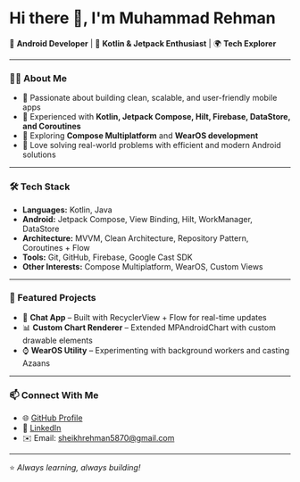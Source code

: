 # Hi there 👋, I'm Muhammad Rehman

🚀 **Android Developer** | 📱 **Kotlin & Jetpack Enthusiast** | 🌍 **Tech Explorer**

---

### 👨‍💻 About Me
- 🔹 Passionate about building clean, scalable, and user-friendly mobile apps  
- 🔹 Experienced with **Kotlin, Jetpack Compose, Hilt, Firebase, DataStore, and Coroutines**  
- 🔹 Exploring **Compose Multiplatform** and **WearOS development**  
- 🔹 Love solving real-world problems with efficient and modern Android solutions  

---

### 🛠️ Tech Stack
- **Languages:** Kotlin, Java  
- **Android:** Jetpack Compose, View Binding, Hilt, WorkManager, DataStore  
- **Architecture:** MVVM, Clean Architecture, Repository Pattern, Coroutines + Flow  
- **Tools:** Git, GitHub, Firebase, Google Cast SDK  
- **Other Interests:** Compose Multiplatform, WearOS, Custom Views  

---

### 📌 Featured Projects
- 📱 **Chat App** – Built with RecyclerView + Flow for real-time updates  
- 📊 **Custom Chart Renderer** – Extended MPAndroidChart with custom drawable elements  
- ⌚ **WearOS Utility** – Experimenting with background workers and casting Azaans  

---

### 📫 Connect With Me
- 🌐 [GitHub Profile](https://github.com/sheikh58)  
- 💼 [LinkedIn](https://linkedin.com/in/muhammad-rehman-dev)  
- ✉️ Email: sheikhrehman5870@gmail.com

---

⭐️ *Always learning, always building!*  
